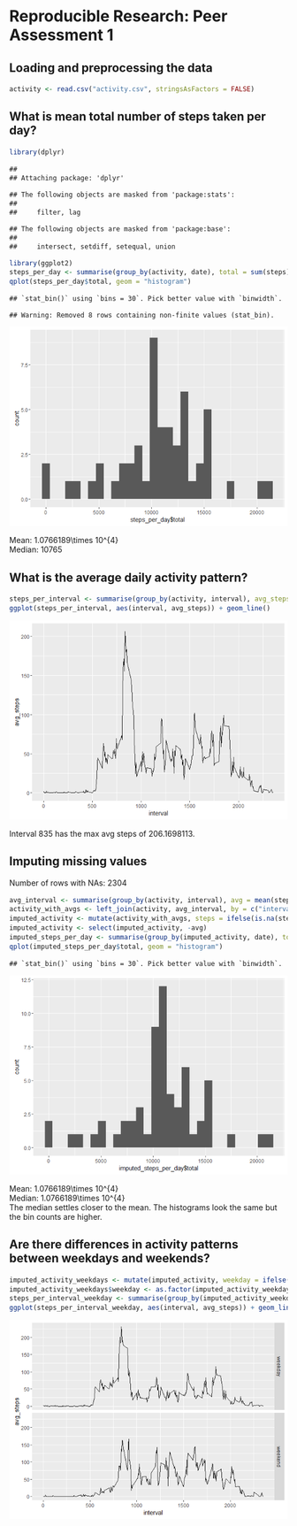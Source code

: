 # Reproducible Research: Peer Assessment 1


## Loading and preprocessing the data

```r
activity <- read.csv("activity.csv", stringsAsFactors = FALSE)
```

## What is mean total number of steps taken per day?

```r
library(dplyr)
```

```
## 
## Attaching package: 'dplyr'
```

```
## The following objects are masked from 'package:stats':
## 
##     filter, lag
```

```
## The following objects are masked from 'package:base':
## 
##     intersect, setdiff, setequal, union
```

```r
library(ggplot2)
steps_per_day <- summarise(group_by(activity, date), total = sum(steps))
qplot(steps_per_day$total, geom = "histogram")
```

```
## `stat_bin()` using `bins = 30`. Pick better value with `binwidth`.
```

```
## Warning: Removed 8 rows containing non-finite values (stat_bin).
```

![](PA1_template_files/figure-html/steps_per_day-1.png)<!-- -->
  
Mean: 1.0766189\times 10^{4}  
Median: 10765   

## What is the average daily activity pattern?

```r
steps_per_interval <- summarise(group_by(activity, interval), avg_steps = mean(steps, na.rm = TRUE))
ggplot(steps_per_interval, aes(interval, avg_steps)) + geom_line() 
```

![](PA1_template_files/figure-html/avg_daily_pattern-1.png)<!-- -->
  
Interval 835 has the max avg steps of 206.1698113.  
  
## Imputing missing values
Number of rows with NAs: 2304  

```r
avg_interval <- summarise(group_by(activity, interval), avg = mean(steps, na.rm = TRUE))
activity_with_avgs <- left_join(activity, avg_interval, by = c("interval"))
imputed_activity <- mutate(activity_with_avgs, steps = ifelse(is.na(steps), avg, steps))
imputed_activity <- select(imputed_activity, -avg)
imputed_steps_per_day <- summarise(group_by(imputed_activity, date), total = sum(steps))
qplot(imputed_steps_per_day$total, geom = "histogram")
```

```
## `stat_bin()` using `bins = 30`. Pick better value with `binwidth`.
```

![](PA1_template_files/figure-html/impute-1.png)<!-- -->
  
Mean: 1.0766189\times 10^{4}  
Median: 1.0766189\times 10^{4}   
The median settles closer to the mean. The histograms look the same but the bin counts are higher.  

## Are there differences in activity patterns between weekdays and weekends?

```r
imputed_activity_weekdays <- mutate(imputed_activity, weekday = ifelse((weekdays(as.Date(date)) == "Saturday" | weekdays(as.Date(date)) == "Sunday"), "weekend", "weekday"))
imputed_activity_weekdays$weekday <- as.factor(imputed_activity_weekdays$weekday)
steps_per_interval_weekday <- summarise(group_by(imputed_activity_weekdays, interval, weekday), avg_steps = mean(steps, na.rm = TRUE))
ggplot(steps_per_interval_weekday, aes(interval, avg_steps)) + geom_line() + facet_grid(weekday ~ .)
```

![](PA1_template_files/figure-html/weekdays-1.png)<!-- -->
